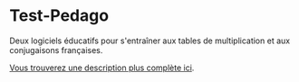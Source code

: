 Test-Pedago
===========

Deux logiciels éducatifs pour s'entraîner aux tables de multiplication
et aux conjugaisons françaises.

[Vous trouverez une description plus complète ici](http://www.theozimmermann.net/test-pedago/).


